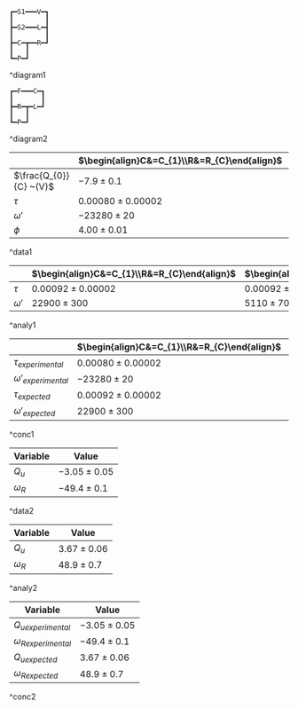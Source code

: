 ```
┏━S1━━━V━┓
┃        ┃
┣━S2━━━L━┫
┃        ┃
┣━C━┳━━R━┛
┃   ┃
┗━P━┛
```
^diagram1

```
┏━F━━━C━┓
┃       ┃
┣━R━┳━L━┛
┃   ┃
┗━P━┛
```
^diagram2

|                        | $\begin{align}C&=C_{1}\\R&=R_{C}\end{align}$ | $\begin{align}C&=C_{2}\\R&=R_{C}\end{align}$ | $\begin{align}C&=C_{2}\\R&=R_{C}+R_{1}\end{align}$ | $\begin{align}C&=C_{2}\\R&=R_{C}+R_{2}\end{align}$ |
| ---------------------- | -------------------------------------------- | -------------------------------------------- | -------------------------------------------------- | -------------------------------------------------- |
| $\frac{Q_{0}}{C} ~(V)$ | $-7.9\pm0.1$                                 | $1.07\pm0.01$                                | $1.03\pm0.01$                                      | $-1.34\pm0.01$                                     |
| $\tau$                 | $0.00080\pm0.00002$                          | $0.0008\pm0.00001$                           | $0.0006\pm0.00001$                                 | $0.000195\pm0.000004$                              |
| $\omega'$              | $-23280\pm20$                                | $-4950\pm10$                                 | $-4730\pm10$                                       | $-5979\pm6$                                        |
| $\phi$                 | $4.00\pm0.01$                                | $-0.738\pm0.006$                             | $-0.777\pm0.006$                                   | $1.15\pm0.02$                                      |
^data1

|           | $\begin{align}C&=C_{1}\\R&=R_{C}\end{align}$ | $\begin{align}C&=C_{2}\\R&=R_{C}\end{align}$ | $\begin{align}C&=C_{2}\\R&=R_{C}+R_{1}\end{align}$ | $\begin{align}C&=C_{2}\\R&=R_{C}+R_{2}\end{align}$ |
| --------- | -------------------------------------------- | -------------------------------------------- | -------------------------------------------------- | -------------------------------------------------- |
| $\tau$    | $0.00092\pm0.00002$                          | $0.00092\pm0.00002$                          | $0.00061\pm0.00001$                                | $0.000260\pm0.000005$                              |
| $\omega'$ | $22900\pm300$                                | $5110\pm70$                                  | $5260\pm70$                                        | $6310\pm70$                                        |
^analy1

|                          | $\begin{align}C&=C_{1}\\R&=R_{C}\end{align}$ | $\begin{align}C&=C_{2}\\R&=R_{C}\end{align}$ | $\begin{align}C&=C_{2}\\R&=R_{C}+R_{1}\end{align}$ | $\begin{align}C&=C_{2}\\R&=R_{C}+R_{2}\end{align}$ |
| ------------------------ | -------------------------------------------- | -------------------------------------------- | -------------------------------------------------- | -------------------------------------------------- |
| $\tau_{experimental}$    | $0.00080\pm0.00002$                          | $0.0008\pm0.00001$                           | $0.0006\pm0.00001$                                 | $0.000195\pm0.000004$                              |
| $\omega'_{experimental}$ | $-23280\pm20$                                | $-4950\pm10$                                 | $-4730\pm10$                                       | $-5979\pm6$                                        |
| $\tau_{expected}$        | $0.00092\pm0.00002$                          | $0.00092\pm0.00002$                          | $0.00061\pm0.00001$                                | $0.000260\pm0.000005$                              |
| $\omega'_{expected}$     | $22900\pm300$                                | $5110\pm70$                                  | $5260\pm70$                                        | $6310\pm70$                                        |
^conc1

| Variable     | Value          |
| ------------ | -------------- |
| $Q_{u}$      | $-3.05\pm0.05$ |
| $\omega_{R}$ | $-49.4\pm0.1$  |
^data2

| Variable     | Value         |
| ------------ | ------------- |
| $Q_{u}$      | $3.67\pm0.06$ |
| $\omega_{R}$ | $48.9\pm0.7$  |
^analy2

| Variable                      | Value          |
| ----------------------------- | -------------- |
| ${Q_{u}}_{experimental}$      | $-3.05\pm0.05$ |
| ${\omega_{R}}_{experimental}$ | $-49.4\pm0.1$  |
| ${Q_{u}}_{expected}$          | $3.67\pm0.06$  |
| ${\omega_{R}}_{expected}$     | $48.9\pm0.7$   |
^conc2
